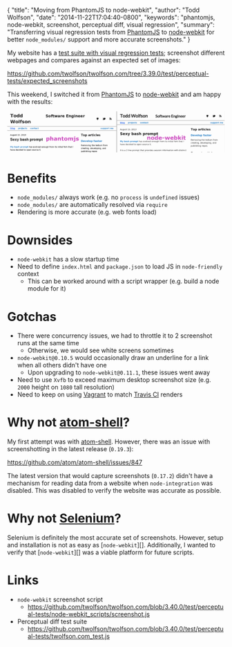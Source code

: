 {
  "title": "Moving from PhantomJS to node-webkit",
  "author": "Todd Wolfson",
  "date": "2014-11-22T17:04:40-0800",
  "keywords": "phantomjs, node-webkit, screenshot, perceptual diff, visual regression",
  "summary": "Transferring visual regression tests from [PhantomJS](http://phantomjs.org/) to [node-webkit](https://github.com/rogerwang/node-webkit) for better `node_modules/` support and more accurate screenshots."
}

My website has a [test suite with visual regression tests][visual-regression-tests]; screenshot different webpages and compares against an expected set of images:

https://github.com/twolfson/twolfson.com/tree/3.39.0/test/perceptual-tests/expected_screenshots

[visual-regression-tests]: http://twolfson.com/2014-02-25-visual-regression-testing-in-travis-ci

This weekend, I switched it from [PhantomJS][] to [node-webkit][] and am happy with the results:

[PhantomJS]: http://phantomjs.org/
[node-webkit]: https://github.com/rogerwang/node-webkit
[atom-shell]: https://github.com/atom/atom-shell

[![Comparison][comparison-img]][comparison-img]

[comparison-img]: /public/images/articles/moving-from-phantomjs-to-node-webkit/comparison.png

# Benefits
- `node_modules/` always work (e.g. no `process` is `undefined` issues)
- `node_modules/` are automatically resolved via `require`
- Rendering is more accurate (e.g. web fonts load)

# Downsides
- `node-webkit` has a slow startup time
- Need to define `index.html` and `package.json` to load JS in `node-friendly` context
    - This can be worked around with a script wrapper (e.g. build a node module for it)

# Gotchas
- There were concurrency issues, we had to throttle it to 2 screenshot runs at the same time
    - Otherwise, we would see white screens sometimes
- `node-webkit@0.10.5` would occasionally draw an underline for a link when all others didn't have one
    - Upon upgrading to `node-webkit@0.11.1`, these issues went away
- Need to use `Xvfb` to exceed maximum desktop screenshot size (e.g. `2000` height on `1080` tall resolution)
- Need to keep on using [Vagrant][] to match [Travis CI][] renders

[Vagrant]: http://vagrantup.com/
[Travis CI]: https://travis-ci.org/

# Why not [atom-shell][]?
My first attempt was with [atom-shell][]. However, there was an issue with screenshotting in the latest release (`0.19.3`):

https://github.com/atom/atom-shell/issues/847

The latest version that would capture screenshots (`0.17.2`) didn't have a mechanism for reading data from a website when `node-integration` was disabled. This was disabled to verify the website was accurate as possible.

# Why not [Selenium][]?
Selenium is definitely the most accurate set of screenshots. However, setup and installation is not as easy as [`node-webkit`][]. Additionally, I wanted to verify that [`node-webkit`][] was a viable platform for future scripts.

[Selenium]: http://www.seleniumhq.org/

# Links
- `node-webkit` screenshot script
    - https://github.com/twolfson/twolfson.com/blob/3.40.0/test/perceptual-tests/node-webkit_scripts/screenshot.js
- Perceptual diff test suite
    - https://github.com/twolfson/twolfson.com/blob/3.40.0/test/perceptual-tests/twolfson.com_test.js
